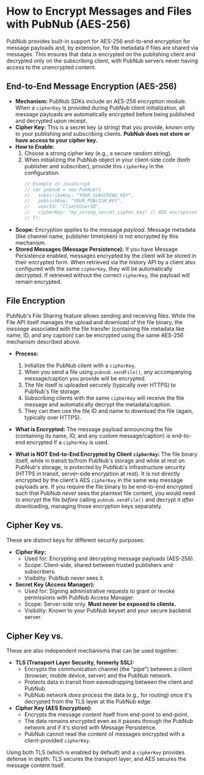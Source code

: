 # How to Encrypt Messages and Files with PubNub (AES-256)

PubNub provides built-in support for AES-256 end-to-end encryption for message payloads and, by extension, for file metadata if files are shared via messages. This ensures that data is encrypted on the publishing client and decrypted only on the subscribing client, with PubNub servers never having access to the unencrypted content.

## End-to-End Message Encryption (AES-256)

*   **Mechanism:** PubNub SDKs include an AES-256 encryption module. When a `cipherKey` is provided during PubNub client initialization, all message payloads are automatically encrypted before being published and decrypted upon receipt.
*   **Cipher Key:** This is a secret key (a string) that you provide, known only to your publishing and subscribing clients. **PubNub does not store or have access to your cipher key.**
*   **How to Enable:**
    1.  Choose a strong cipher key (e.g., a secure random string).
    2.  When initializing the PubNub object in your client-side code (both publisher and subscriber), provide this `cipherKey` in the configuration.
        ```javascript
        // Example in JavaScript
        // var pubnub = new PubNub({
        //   subscribeKey: "YOUR_SUBSCRIBE_KEY",
        //   publishKey: "YOUR_PUBLISH_KEY",
        //   userId: "ClientUserID",
        //   cipherKey: "my_strong_secret_cipher_key" // AES encryption enabled
        // });
        ```
*   **Scope:** Encryption applies to the message *payload*. Message metadata (like channel name, publisher timetoken) is not encrypted by this mechanism.
*   **Stored Messages (Message Persistence):** If you have Message Persistence enabled, messages encrypted by the client will be stored in their encrypted form. When retrieved via the history API by a client also configured with the same `cipherKey`, they will be automatically decrypted. If retrieved without the correct `cipherKey`, the payload will remain encrypted.

## File Encryption

PubNub's File Sharing feature allows sending and receiving files. While the File API itself manages the upload and download of the file binary, the *message* associated with the file transfer (containing file metadata like name, ID, and any caption) can be encrypted using the same AES-256 mechanism described above.

*   **Process:**
    1.  Initialize the PubNub client with a `cipherKey`.
    2.  When you send a file using `pubnub.sendFile()`, any accompanying message/caption you provide will be encrypted.
    3.  The file itself is uploaded securely (typically over HTTPS) to PubNub's file storage.
    4.  Subscribing clients with the same `cipherKey` will receive the file message and automatically decrypt the metadata/caption.
    5.  They can then use the file ID and name to download the file (again, typically over HTTPS).

*   **What is Encrypted:** The message payload announcing the file (containing its name, ID, and any custom message/caption) is end-to-end encrypted if a `cipherKey` is used.
*   **What is NOT End-to-End Encrypted by Client `cipherKey`:** The file binary itself, while in transit to/from PubNub's storage and while at rest on PubNub's storage, is protected by PubNub's infrastructure security (HTTPS in transit, server-side encryption at rest). It is not directly encrypted by the client's AES `cipherKey` in the same way message payloads are. If you require the file binary to be end-to-end encrypted such that PubNub *never* sees the plaintext file content, you would need to encrypt the file *before* calling `pubnub.sendFile()` and decrypt it *after* downloading, managing those encryption keys separately.

## Cipher Key vs. 

These are distinct keys for different security purposes:

*   **Cipher Key:**
    *   Used for: Encrypting and decrypting message payloads (AES-256).
    *   Scope: Client-side, shared between trusted publishers and subscribers.
    *   Visibility: PubNub never sees it.
*   **Secret Key (Access Manager):**
    *   Used for: Signing administrative requests to grant or revoke permissions with PubNub Access Manager.
    *   Scope: Server-side only. **Must never be exposed to clients.**
    *   Visibility: Known to your PubNub keyset and your secure backend server.

## Cipher Key vs. 

These are also independent mechanisms that can be used together:

*   **TLS (Transport Layer Security, formerly SSL):**
    *   Encrypts the communication channel (the "pipe") between a client (browser, mobile device, server) and the PubNub network.
    *   Protects data in transit from eavesdropping between the client and PubNub.
    *   PubNub network *does* process the data (e.g., for routing) once it's decrypted from the TLS layer at the PubNub edge.
*   **Cipher Key (AES Encryption):**
    *   Encrypts the message *content* itself from end-point to end-point.
    *   The data remains encrypted even as it passes through the PubNub network and if it's stored with Message Persistence.
    *   PubNub cannot read the content of messages encrypted with a client-provided `cipherKey`.

Using both TLS (which is enabled by default) and a `cipherKey` provides defense in depth: TLS secures the transport layer, and AES secures the message content itself.

